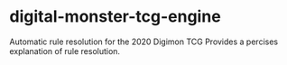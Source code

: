 # digital-monster-tcg-engine
Automatic rule resolution for the 2020 Digimon TCG Provides a percises explanation of rule resolution.
